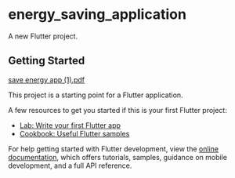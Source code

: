 # energy_saving_application

A new Flutter project.

## Getting Started
[save energy app (1).pdf](https://github.com/inzmam617/energy_saving_application/files/11158202/save.energy.app.1.pdf)


This project is a starting point for a Flutter application.

A few resources to get you started if this is your first Flutter project:

- [Lab: Write your first Flutter app](https://docs.flutter.dev/get-started/codelab)
- [Cookbook: Useful Flutter samples](https://docs.flutter.dev/cookbook)

For help getting started with Flutter development, view the
[online documentation](https://docs.flutter.dev/), which offers tutorials,
samples, guidance on mobile development, and a full API reference.
